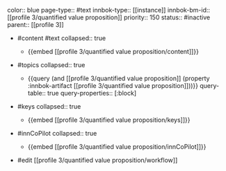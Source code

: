 color:: blue
page-type:: #text
innbok-type:: [[instance]]
innbok-bm-id:: [[profile 3/quantified value proposition]]
priority:: 150
status:: #inactive
parent:: [[profile 3]]

- #content #text
  collapsed:: true
	- {{embed [[profile 3/quantified value proposition/content]]}}
- #topics
   collapsed:: true
    - {{query (and [[profile 3/quantified value proposition]] (property :innbok-artifact [[profile 3/quantified value proposition]]))}}
      query-table:: true
      query-properties:: [:block]
- #keys
  collapsed:: true
	- {{embed [[profile 3/quantified value proposition/keys]]}}
- #innCoPilot
   collapsed:: true
	 - {{embed [[profile 3/quantified value proposition/innCoPilot]]}}

- #edit [[profile 3/quantified value proposition/workflow]]


